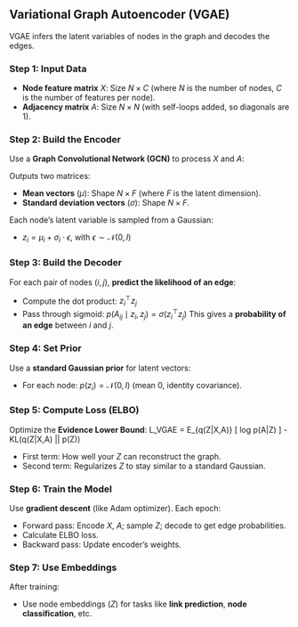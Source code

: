 
## Variational Graph Autoencoder (VGAE)

VGAE infers the latent variables of nodes in the graph and decodes the edges.

### Step 1: Input Data
- **Node feature matrix** $X$: Size $N \times C$ (where $N$ is the number of nodes, $C$ is the number of features per node).
- **Adjacency matrix** $A$: Size $N \times N$ (with self-loops added, so diagonals are $1$).

### Step 2: Build the Encoder
Use a **Graph Convolutional Network (GCN)** to process $X$ and $A$:

Outputs two matrices:
- **Mean vectors** ($\mu$): Shape $N \times F$ (where $F$ is the latent dimension).
- **Standard deviation vectors** ($\sigma$): Shape $N \times F$.

Each node’s latent variable is sampled from a Gaussian:
- $z_i = \mu_i + \sigma_i \cdot \epsilon$, with $\epsilon \sim \mathcal{N}(0, I)$

### Step 3: Build the Decoder
For each pair of nodes $(i, j)$, **predict the likelihood of an edge**:
- Compute the dot product: $z_i^\top z_j$
- Pass through sigmoid: $p(A_{ij}\mid z_i, z_j) = \sigma(z_i^\top z_j)$
This gives a **probability of an edge** between $i$ and $j$.


### Step 4: Set Prior
Use a **standard Gaussian prior** for latent vectors:
- For each node: $p(z_i) = \mathcal{N}(0, I)$ (mean $0$, identity covariance).

### Step 5: Compute Loss (ELBO)
Optimize the **Evidence Lower Bound**:
L_VGAE = E_{q(Z|X,A)} [ log p(A|Z) ] - KL(q(Z|X,A) || p(Z))
- First term: How well your $Z$ can reconstruct the graph.
- Second term: Regularizes $Z$ to stay similar to a standard Gaussian.


### Step 6: Train the Model
Use **gradient descent** (like Adam optimizer).
Each epoch:
- Forward pass: Encode $X$, $A$; sample $Z$; decode to get edge probabilities.
- Calculate ELBO loss.
- Backward pass: Update encoder’s weights.

### Step 7: Use Embeddings
After training:
- Use node embeddings ($Z$) for tasks like **link prediction**, **node classification**, etc.
